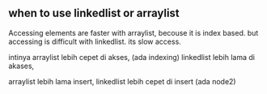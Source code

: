 ## when to use linkedlist or arraylist 

Accessing elements are faster with arraylist, becouse it is index based. but accessing is difficult with linkedlist. its slow access. 


intinya 
arraylist lebih cepet di akses, (ada indexing) 
linkedlist lebih lama di akases, 

arraylist lebih lama insert, 
linkedlist lebih cepet di insert (ada node2)